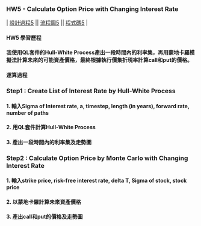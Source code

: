 ### HW5 - Calculate Option Price with Changing Interest Rate
| [設計過程5][] || [流程圖5][] || [程式碼5][] |

  [設計過程5]:  https://github.com/mengjelee/Financial_Engineering/blob/master/hw4/HW4%E5%AD%B8%E7%BF%92%E6%AD%B7%E7%A8%8B.pdf  "設計過程5"
  [流程圖5]:  https://github.com/mengjelee/Financial_Engineering/blob/master/hw4/HW4%E6%B5%81%E7%A8%8B%E5%9C%96.pdf  "流程圖5"
  [程式碼5]:  https://github.com/mengjelee/Financial_Engineering/blob/master/hw4/hw4.ipynb    "程式碼5"
#### HW5 學習歷程
#### 我使用QL套件的Hull-White Process產出一段時間內的利率集，再用蒙地卡羅模擬法計算未來的可能資產價格，最終根據執行價集折現率計算call和put的價格。

#### 運算過程
### Step1 :  Create List of Interest Rate by Hull-White Process
#### 1.	輸入Sigma of Interest rate, a, timestep, length (in years), forward rate, number of paths
#### 2.	用QL套件計算Hull-White Process
#### 3.	產出一段時間內的利率集及走勢圖
### Step2 : Calculate Option Price by Monte Carlo with Changing Interest Rate
#### 1.	輸入strike price, risk-free interest rate, delta T, Sigma of stock, stock price
#### 2.	以蒙地卡羅計算未來資產價格
#### 3.	產出call和put的價格及走勢圖

